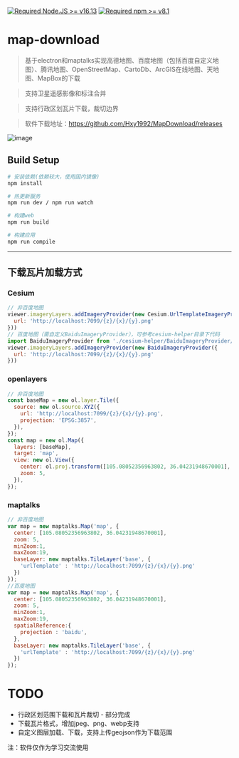 [![Required Node.JS >= v16.13](https://img.shields.io/static/v1?label=node&message=%3E=16.13&logo=node.js&color)](https://nodejs.org/about/releases/)
[![Required npm >= v8.1](https://img.shields.io/static/v1?label=npm&message=%3E=8.1&logo=npm&color)](https://github.com/npm/cli/releases)
# map-download

> 基于electron和maptalks实现高德地图、百度地图（包括百度自定义地图）、腾讯地图、OpenStreetMap、CartoDb、ArcGIS在线地图、天地图、MapBox的下载

> 支持卫星遥感影像和标注合并

> 支持行政区划瓦片下载，裁切边界

> 软件下载地址：https://github.com/Hxy1992/MapDownload/releases

![image](https://user-images.githubusercontent.com/14800641/154039927-e8994f36-523b-40cb-b184-46a7d8e1a9f2.png)


## Build Setup

``` bash
# 安装依赖(依赖较大，使用国内镜像)
npm install

# 热更新服务
npm run dev / npm run watch

# 构建web
npm run build

# 构建应用
npm run compile

```
---

## 下载瓦片加载方式

### Cesium

```javascript
// 非百度地图
viewer.imageryLayers.addImageryProvider(new Cesium.UrlTemplateImageryProvider({
  url: 'http://localhost:7099/{z}/{x}/{y}.png'
}))
// 百度地图（需自定义BaiduImageryProvider），可参考cesium-helper目录下代码
import BaiduImageryProvider from './cesium-helper/BaiduImageryProvider/BaiduImageryProvider.js'
viewer.imageryLayers.addImageryProvider(new BaiduImageryProvider({
  url: 'http://localhost:7099/{z}/{x}/{y}.png'
}))

```

### openlayers

```javascript
// 非百度地图
const baseMap = new ol.layer.Tile({
  source: new ol.source.XYZ({
    url: 'http://localhost:7099/{z}/{x}/{y}.png',
    projection: 'EPSG:3857',
  }),
});
const map = new ol.Map({
  layers: [baseMap],
  target: 'map',
  view: new ol.View({
    center: ol.proj.transform([105.08052356963802, 36.04231948670001], 'EPSG:4326', 'EPSG:3857'),
    zoom: 5,
  }),
});

```

### maptalks

```javascript
// 非百度地图
var map = new maptalks.Map('map', {
  center: [105.08052356963802, 36.04231948670001],
  zoom: 5,
  minZoom:1,
  maxZoom:19,
  baseLayer: new maptalks.TileLayer('base', {
    'urlTemplate' : 'http://localhost:7099/{z}/{x}/{y}.png'
  })
});
//百度地图
var map = new maptalks.Map('map', {
  center: [105.08052356963802, 36.04231948670001],
  zoom: 5,
  minZoom:1,
  maxZoom:19,
  spatialReference:{
    projection : 'baidu',
  },
  baseLayer: new maptalks.TileLayer('base', {
    'urlTemplate' : 'http://localhost:7099/{z}/{x}/{y}.png'
  })
});
```

# TODO
+ 行政区划范围下载和瓦片裁切 - 部分完成
+ 下载瓦片格式，增加jpeg、png、webp支持
+ 自定义图层加载、下载，支持上传geojson作为下载范围


注：软件仅作为学习交流使用
